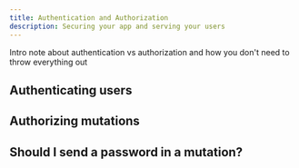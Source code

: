 ```yaml
---
title: Authentication and Authorization
description: Securing your app and serving your users
---
```


Intro note about authentication vs authorization and how you don't need to throw everything out

## Authenticating users

## Authorizing mutations

## Should I send a password in a mutation?
